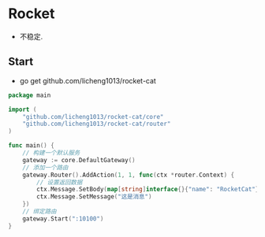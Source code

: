 # Rocket

- 不稳定.

## Start

- go get github.com/licheng1013/rocket-cat

```go
package main

import (
	"github.com/licheng1013/rocket-cat/core"
	"github.com/licheng1013/rocket-cat/router"
)

func main() {
	// 构建一个默认服务
	gateway := core.DefaultGateway()
	// 添加一个路由
	gateway.Router().AddAction(1, 1, func(ctx *router.Context) {
		// 设置返回数据
		ctx.Message.SetBody(map[string]interface{}{"name": "RocketCat"})
		ctx.Message.SetMessage("这是消息")
	})
	// 绑定路由
	gateway.Start(":10100")
}

```
